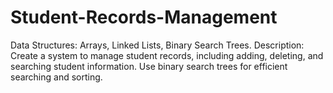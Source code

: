 # Student-Records-Management

Data Structures: Arrays, Linked Lists, Binary Search Trees.
Description: Create a system to manage student records, including adding, deleting, and searching student information. Use binary search trees for efficient searching and sorting.
